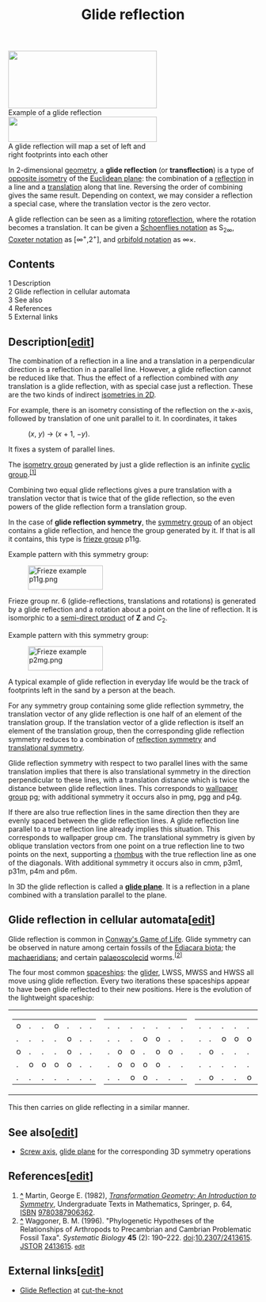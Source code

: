 ﻿---
lastrevid: 647283417
pageid: 412984
canonicalurl: http://en.wikipedia.org/wiki/Glide_reflection
title: Glide reflection
editurl: http://en.wikipedia.org/w/index.php?title=Glide_reflection&action=edit
length: 6260
contentmodel: wikitext
pagelanguage: en
touched: 2015-02-15T19:42:14Z
ns: 0
fullurl: http://en.wikipedia.org/wiki/Glide_reflection
---

<div class="thumb tright"><div class="thumbinner" style="width:302px;"><a href="/wiki/File:Glide_reflection.svg" class="image"><img alt="" src="//upload.wikimedia.org/wikipedia/commons/thumb/e/e8/Glide_reflection.svg/300px-Glide_reflection.svg.png" width="300" height="116" class="thumbimage" srcset="//upload.wikimedia.org/wikipedia/commons/thumb/e/e8/Glide_reflection.svg/450px-Glide_reflection.svg.png 1.5x, //upload.wikimedia.org/wikipedia/commons/thumb/e/e8/Glide_reflection.svg/600px-Glide_reflection.svg.png 2x" data-file-width="1084" data-file-height="420" /></a>  <div class="thumbcaption"><div class="magnify"><a href="/wiki/File:Glide_reflection.svg" class="internal" title="Enlarge"></a></div>Example of a glide reflection</div></div></div> 
<div class="thumb tright"><div class="thumbinner" style="width:302px;"><a href="/wiki/File:Krok_6.png" class="image"><img alt="" src="//upload.wikimedia.org/wikipedia/commons/thumb/7/73/Krok_6.png/300px-Krok_6.png" width="300" height="51" class="thumbimage" srcset="//upload.wikimedia.org/wikipedia/commons/thumb/7/73/Krok_6.png/450px-Krok_6.png 1.5x, //upload.wikimedia.org/wikipedia/commons/thumb/7/73/Krok_6.png/600px-Krok_6.png 2x" data-file-width="1190" data-file-height="202" /></a>  <div class="thumbcaption"><div class="magnify"><a href="/wiki/File:Krok_6.png" class="internal" title="Enlarge"></a></div>A glide reflection will map a set of left and right footprints into each other</div></div></div>
<p>In 2-dimensional <a href="/wiki/Geometry" title="Geometry">geometry</a>, a <b>glide reflection</b> (or <b>transflection</b>) is a type of <a href="/wiki/Isometry" title="Isometry">opposite isometry</a> of the <a href="/wiki/Euclidean_plane" title="Euclidean plane" class="mw-redirect">Euclidean plane</a>: the combination of a <a href="/wiki/Reflection_(mathematics)" title="Reflection (mathematics)">reflection</a> in a line and a <a href="/wiki/Translation_(geometry)" title="Translation (geometry)">translation</a> along that line. Reversing the order of combining gives the same result. Depending on context, we may consider a reflection a special case, where the translation vector is the zero vector.
</p><p>A glide reflection can be seen as a limiting <a href="/wiki/Rotoreflection" title="Rotoreflection" class="mw-redirect">rotoreflection</a>, where the rotation becomes a translation. It can be given a <a href="/wiki/Schoenflies_notation" title="Schoenflies notation">Schoenflies notation</a> as S<sub>2&#8734;</sub>, <a href="/wiki/Coxeter_notation" title="Coxeter notation">Coxeter notation</a> as [&#8734;<sup>+</sup>,2<sup>+</sup>], and <a href="/wiki/Orbifold_notation" title="Orbifold notation">orbifold notation</a> as &#8734;×.
</p>
<div id="toc" class="toc"><div id="toctitle"><h2>Contents</h2></div>
<ul>
<li class="toclevel-1 tocsection-1"><a href="#Description"><span class="tocnumber">1</span> <span class="toctext">Description</span></a></li>
<li class="toclevel-1 tocsection-2"><a href="#Glide_reflection_in_cellular_automata"><span class="tocnumber">2</span> <span class="toctext">Glide reflection in cellular automata</span></a></li>
<li class="toclevel-1 tocsection-3"><a href="#See_also"><span class="tocnumber">3</span> <span class="toctext">See also</span></a></li>
<li class="toclevel-1 tocsection-4"><a href="#References"><span class="tocnumber">4</span> <span class="toctext">References</span></a></li>
<li class="toclevel-1 tocsection-5"><a href="#External_links"><span class="tocnumber">5</span> <span class="toctext">External links</span></a></li>
</ul>
</div>

<h2><span class="mw-headline" id="Description">Description</span><span class="mw-editsection"><span class="mw-editsection-bracket">[</span><a href="/w/index.php?title=Glide_reflection&amp;action=edit&amp;section=1" title="Edit section: Description">edit</a><span class="mw-editsection-bracket">]</span></span></h2>
<p>The combination of a reflection in a line and a translation in a perpendicular direction is a reflection in a parallel line. However, a glide reflection cannot be reduced like that. Thus the effect of a reflection combined with <i>any</i> translation is a glide reflection, with as special case just a reflection. These are the two kinds of indirect <a href="/wiki/Euclidean_group#Overview_of_isometries_in_up_to_three_dimensions" title="Euclidean group">isometries in 2D</a>.
</p><p>For example, there is an isometry consisting of the reflection on the <i>x</i>-axis, followed by translation of one unit parallel to it. In coordinates, it takes 
</p>
<dl><dd>(<i>x</i>, <i>y</i>) → (<i>x</i> + 1, &#8722;<i>y</i>).</dd></dl>
<p>It fixes a system of parallel lines.
</p><p>The <a href="/wiki/Isometry_group" title="Isometry group">isometry group</a> generated by just a glide reflection is an infinite <a href="/wiki/Cyclic_group" title="Cyclic group">cyclic group</a>.<sup id="cite_ref-1" class="reference"><a href="#cite_note-1"><span>[</span>1<span>]</span></a></sup>
</p><p>Combining two equal glide reflections gives a pure translation with a translation vector that is twice that of the glide reflection, so the even powers of the glide reflection form a translation group.
</p><p>In the case of <b>glide reflection symmetry</b>, the <a href="/wiki/Symmetry_group" title="Symmetry group">symmetry group</a> of an object contains a glide reflection, and hence the group generated by it. If that is all it contains, this type is <a href="/wiki/Frieze_group" title="Frieze group">frieze group</a> p11g.
</p><p>Example pattern with this symmetry group:
</p>
<dl><dd><a href="/wiki/File:Frieze_example_p11g.png" class="image"><img alt="Frieze example p11g.png" src="//upload.wikimedia.org/wikipedia/commons/7/76/Frieze_example_p11g.png" width="151" height="49" data-file-width="151" data-file-height="49" /></a></dd></dl>
<p>Frieze group nr. 6 (glide-reflections, translations and rotations) is generated by a glide reflection and a rotation about a point on the line of reflection. It is isomorphic to a <a href="/wiki/Semi-direct_product" title="Semi-direct product" class="mw-redirect">semi-direct product</a> of <b>Z</b> and <i>C</i><sub>2</sub>.
</p><p>Example pattern with this symmetry group:
</p>
<dl><dd><a href="/wiki/File:Frieze_example_p2mg.png" class="image"><img alt="Frieze example p2mg.png" src="//upload.wikimedia.org/wikipedia/commons/7/7b/Frieze_example_p2mg.png" width="151" height="49" data-file-width="151" data-file-height="49" /></a></dd></dl>
<p>A typical example of glide reflection in everyday life would be the track of footprints left in the sand by a person at the beach.
</p><p>For any symmetry group containing some glide reflection symmetry, the translation vector of any glide reflection is one half of an element of the translation group. If the translation vector of a glide reflection is itself an element of the translation group, then the corresponding glide reflection symmetry reduces to a combination of <a href="/wiki/Reflection_symmetry" title="Reflection symmetry">reflection symmetry</a> and <a href="/wiki/Translational_symmetry" title="Translational symmetry">translational symmetry</a>.
</p><p>Glide reflection symmetry with respect to two parallel lines with the same translation implies that there is also translational symmetry in the direction perpendicular to these lines, with a translation distance which is twice the distance between glide reflection lines. This corresponds to <a href="/wiki/Wallpaper_group" title="Wallpaper group">wallpaper group</a> pg; with additional symmetry it occurs also in pmg, pgg and p4g.
</p><p>If there are also true reflection lines in the same direction then they are evenly spaced between the glide reflection lines. A glide reflection line parallel to a true reflection line already implies this situation. This corresponds to wallpaper group cm. The translational symmetry is given by oblique translation vectors from one point on a true reflection line to two points on the next, supporting a <a href="/wiki/Rhombus" title="Rhombus">rhombus</a> with the true reflection line as one of the diagonals. With additional symmetry it occurs also in cmm, p3m1, p31m, p4m and p6m.
</p><p>In 3D the glide reflection is called a <b><a href="/wiki/Glide_plane" title="Glide plane">glide plane</a></b>. It is a reflection in a plane combined with a translation parallel to the plane.
</p>
<h2><span class="mw-headline" id="Glide_reflection_in_cellular_automata">Glide reflection in cellular automata</span><span class="mw-editsection"><span class="mw-editsection-bracket">[</span><a href="/w/index.php?title=Glide_reflection&amp;action=edit&amp;section=2" title="Edit section: Glide reflection in cellular automata">edit</a><span class="mw-editsection-bracket">]</span></span></h2>
<p>Glide reflection is common in <a href="/wiki/Conway%27s_Game_of_Life" title="Conway&#39;s Game of Life">Conway's Game of Life</a>. Glide symmetry can be observed in nature among certain fossils of the <a href="/wiki/Ediacara_biota" title="Ediacara biota">Ediacara biota</a>; the <a href="/wiki/Machaeridian" title="Machaeridian">machaeridians</a>; and certain <a href="/wiki/Palaeoscolecid" title="Palaeoscolecid">palaeoscolecid</a> worms.<sup id="cite_ref-2" class="reference"><a href="#cite_note-2"><span>[</span>2<span>]</span></a></sup>
</p><p>The four most common <a href="/wiki/Spaceship_(cellular_automaton)" title="Spaceship (cellular automaton)">spaceships</a>: the <a href="/wiki/Glider_(Conway%27s_Life)" title="Glider (Conway&#39;s Life)">glider</a>, LWSS, MWSS and HWSS all move using glide reflection. Every two iterations these spaceships appear to have been glide reflected to their new positions. Here is the evolution of the lightweight spaceship:
</p>
<table>
<tr>
<td>
<table class="wikitable">

<tr>
<td> o </td>
<td> . </td>
<td> . </td>
<td> o </td>
<td> . </td>
<td> . </td>
<td> .
</td></tr>
<tr>
<td> . </td>
<td> . </td>
<td> . </td>
<td> . </td>
<td> o </td>
<td> . </td>
<td> .
</td></tr>
<tr>
<td> o </td>
<td> . </td>
<td> . </td>
<td> . </td>
<td> o </td>
<td> . </td>
<td> .
</td></tr>
<tr>
<td> . </td>
<td> o </td>
<td> o </td>
<td> o </td>
<td> o </td>
<td> . </td>
<td> .
</td></tr>
<tr>
<td> . </td>
<td> . </td>
<td> . </td>
<td> . </td>
<td> . </td>
<td> . </td>
<td> .
</td></tr></table>
</td>
<td>
<table class="wikitable">

<tr>
<td> . </td>
<td> . </td>
<td> . </td>
<td> . </td>
<td> . </td>
<td> . </td>
<td> .
</td></tr>
<tr>
<td> . </td>
<td> . </td>
<td> . </td>
<td> o </td>
<td> o </td>
<td> . </td>
<td> .
</td></tr>
<tr>
<td> . </td>
<td> o </td>
<td> o </td>
<td> . </td>
<td> o </td>
<td> o </td>
<td> .
</td></tr>
<tr>
<td> . </td>
<td> o </td>
<td> o </td>
<td> o </td>
<td> o </td>
<td> . </td>
<td> .
</td></tr>
<tr>
<td> . </td>
<td> . </td>
<td> o </td>
<td> o </td>
<td> . </td>
<td> . </td>
<td> .
</td></tr></table>
</td>
<td>
<table class="wikitable">

<tr>
<td> . </td>
<td> . </td>
<td> . </td>
<td> . </td>
<td> . </td>
<td> . </td>
<td> .
</td></tr>
<tr>
<td> . </td>
<td> . </td>
<td> o </td>
<td> o </td>
<td> o </td>
<td> o </td>
<td> .
</td></tr>
<tr>
<td> . </td>
<td> o </td>
<td> . </td>
<td> . </td>
<td> . </td>
<td> o </td>
<td> .
</td></tr>
<tr>
<td> . </td>
<td> . </td>
<td> . </td>
<td> . </td>
<td> . </td>
<td> o </td>
<td> .
</td></tr>
<tr>
<td> . </td>
<td> o </td>
<td> . </td>
<td> . </td>
<td> o </td>
<td> . </td>
<td> .
</td></tr></table>
</td>
<td>
<table class="wikitable">

<tr>
<td> . </td>
<td> . </td>
<td> . </td>
<td> o </td>
<td> o </td>
<td> . </td>
<td> .
</td></tr>
<tr>
<td> . </td>
<td> . </td>
<td> o </td>
<td> o </td>
<td> o </td>
<td> o </td>
<td> .
</td></tr>
<tr>
<td> . </td>
<td> . </td>
<td> o </td>
<td> o </td>
<td> . </td>
<td> o </td>
<td> o
</td></tr>
<tr>
<td> . </td>
<td> . </td>
<td> . </td>
<td> . </td>
<td> o </td>
<td> o </td>
<td> .
</td></tr>
<tr>
<td> . </td>
<td> . </td>
<td> . </td>
<td> . </td>
<td> . </td>
<td> . </td>
<td> .
</td></tr></table>
</td></tr></table>
<p>This then carries on glide reflecting in a similar manner.
</p>
<h2><span class="mw-headline" id="See_also">See also</span><span class="mw-editsection"><span class="mw-editsection-bracket">[</span><a href="/w/index.php?title=Glide_reflection&amp;action=edit&amp;section=3" title="Edit section: See also">edit</a><span class="mw-editsection-bracket">]</span></span></h2>
<ul><li> <a href="/wiki/Screw_axis" title="Screw axis">Screw axis</a>, <a href="/wiki/Glide_plane" title="Glide plane">glide plane</a> for the corresponding 3D symmetry operations</li></ul>
<h2><span class="mw-headline" id="References">References</span><span class="mw-editsection"><span class="mw-editsection-bracket">[</span><a href="/w/index.php?title=Glide_reflection&amp;action=edit&amp;section=4" title="Edit section: References">edit</a><span class="mw-editsection-bracket">]</span></span></h2>
<div class="reflist" style="list-style-type: decimal;">
<ol class="references">
<li id="cite_note-1"><span class="mw-cite-backlink"><b><a href="#cite_ref-1">^</a></b></span> <span class="reference-text"><span id="CITEREFMartin1982" class="citation">Martin, George E. (1982), <a rel="nofollow" class="external text" href="http://books.google.com/books?id=KW4EwONsQJgC&amp;pg=PA64"><i>Transformation Geometry: An Introduction to Symmetry</i></a>, Undergraduate Texts in Mathematics, Springer, p.&#160;64, <a href="/wiki/International_Standard_Book_Number" title="International Standard Book Number">ISBN</a>&#160;<a href="/wiki/Special:BookSources/9780387906362" title="Special:BookSources/9780387906362">9780387906362</a></span><span title="ctx_ver=Z39.88-2004&amp;rfr_id=info%3Asid%2Fen.wikipedia.org%3AGlide+reflection&amp;rft.aufirst=George+E.&amp;rft.aulast=Martin&amp;rft.au=Martin%2C+George+E.&amp;rft.btitle=Transformation+Geometry%3A+An+Introduction+to+Symmetry&amp;rft.date=1982&amp;rft.genre=book&amp;rft_id=http%3A%2F%2Fbooks.google.com%2Fbooks%3Fid%3DKW4EwONsQJgC%26pg%3DPA64&amp;rft.isbn=9780387906362&amp;rft.pages=64&amp;rft.pub=Springer&amp;rft.series=Undergraduate+Texts+in+Mathematics&amp;rft_val_fmt=info%3Aofi%2Ffmt%3Akev%3Amtx%3Abook" class="Z3988"><span style="display:none;">&#160;</span></span>.</span>
</li>
<li id="cite_note-2"><span class="mw-cite-backlink"><b><a href="#cite_ref-2">^</a></b></span> <span class="reference-text"><span class="citation journal">Waggoner, B. M. (1996). "Phylogenetic Hypotheses of the Relationships of Arthropods to Precambrian and Cambrian Problematic Fossil Taxa". <i>Systematic Biology</i> <b>45</b> (2): 190–222. <a href="/wiki/Digital_object_identifier" title="Digital object identifier">doi</a>:<a rel="nofollow" class="external text" href="//dx.doi.org/10.2307%2F2413615">10.2307/2413615</a>. <a href="/wiki/JSTOR" title="JSTOR">JSTOR</a>&#160;<a rel="nofollow" class="external text" href="//www.jstor.org/stable/2413615">2413615</a>.</span><span title="ctx_ver=Z39.88-2004&amp;rfr_id=info%3Asid%2Fen.wikipedia.org%3AGlide+reflection&amp;rft.atitle=Phylogenetic+Hypotheses+of+the+Relationships+of+Arthropods+to+Precambrian+and+Cambrian+Problematic+Fossil+Taxa&amp;rft.aufirst=B.+M.&amp;rft.aulast=Waggoner&amp;rft.au=Waggoner%2C+B.+M.&amp;rft.date=1996&amp;rft.genre=article&amp;rft_id=info%3Adoi%2F10.2307%2F2413615&amp;rft.issue=2&amp;rft.jstor=2413615&amp;rft.jtitle=Systematic+Biology&amp;rft.pages=190-222&amp;rft_val_fmt=info%3Aofi%2Ffmt%3Akev%3Amtx%3Ajournal&amp;rft.volume=45" class="Z3988"><span style="display:none;">&#160;</span></span><span class="plainlinks noprint" style="font-size:smaller"> <a class="external text" href="//en.wikipedia.org/w/index.php?title=Template:Cite_doi/10.2307.2F2413615&amp;action=edit&amp;editintro=Template:Cite_doi/editintro2">edit</a></span></span>
</li>
</ol></div>
<h2><span class="mw-headline" id="External_links">External links</span><span class="mw-editsection"><span class="mw-editsection-bracket">[</span><a href="/w/index.php?title=Glide_reflection&amp;action=edit&amp;section=5" title="Edit section: External links">edit</a><span class="mw-editsection-bracket">]</span></span></h2>
<ul><li> <a rel="nofollow" class="external text" href="http://www.cut-the-knot.org/Curriculum/Geometry/GlideReflection.shtml">Glide Reflection</a> at <a href="/wiki/Cut-the-knot" title="Cut-the-knot" class="mw-redirect">cut-the-knot</a></li></ul>
